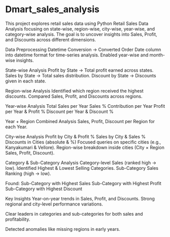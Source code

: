 # Dmart_sales_analysis
This project explores retail sales data using Python
Retail Sales Data Analysis focusing on state-wise, region-wise, city-wise, year-wise, and category-wise analysis. 
The goal is to uncover insights into Sales, Profit, and Discounts across different dimensions.

Data Preprocessing
Datetime Conversion → Converted Order Date column into datetime format for time-series analysis.
Enabled year-wise and month-wise insights.

State-wise Analysis
Profit by State → Total profit earned across states.
Sales by State → Total sales distribution.
Discount by State → Discounts given in each state.

Region-wise Analysis
Identified which region received the highest discounts.
Compared Sales, Profit, and Discounts across regions.

Year-wise Analysis
Total Sales per Year
Sales % Contribution per Year
Profit per Year & Profit %
Discount per Year & Discount %

Year + Region Combined Analysis
Sales, Profit, Discount per Region for each Year.

City-wise Analysis
Profit by City & Profit %
Sales by City & Sales %
Discounts in Cities (absolute & %)
Focused queries on specific cities (e.g., Kanyakumari & Vellore).
Region-wise breakdown inside cities (City × Region Sales, Profit, Discount).

Category & Sub-Category Analysis
Category-level Sales (ranked high → low).
Identified Highest & Lowest Selling Categories.
Sub-Category Sales Ranking (high → low).

Found:
Sub-Category with Highest Sales
Sub-Category with Highest Profit
Sub-Category with Highest Discount

Key Insights
Year-on-year trends in Sales, Profit, and Discounts.
Strong regional and city-level performance variations.

Clear leaders in categories and sub-categories for both sales and profitability.

Detected anomalies like missing regions in early years.
